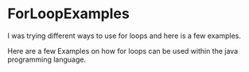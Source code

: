 # ForLoopExamples
I was trying different ways to use for loops and here is a few examples.

Here are a few Examples on how for loops can be used within the java programming language.
